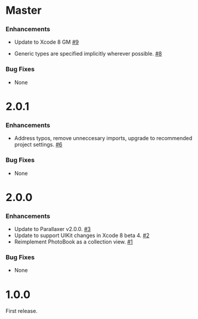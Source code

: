 # Master

### Enhancements

- Update to Xcode 8 GM
  [#9](https://github.com/Parallaxer/PhotoBook/pull/9)

- Generic types are specified implicitly wherever possible.
  [#8](https://github.com/Parallaxer/PhotoBook/pull/8)

### Bug Fixes

- None

# 2.0.1

### Enhancements

- Address typos, remove unneccesary imports, upgrade to recommended project settings.
  [#6](https://github.com/Parallaxer/PhotoBook/pull/6)

### Bug Fixes

- None

# 2.0.0

### Enhancements

- Update to Parallaxer v2.0.0.
  [#3](https://github.com/Parallaxer/PhotoBook/pull/3)
- Update to support UIKit changes in Xcode 8 beta 4.
  [#2](https://github.com/Parallaxer/PhotoBook/pull/2)
- Reimplement PhotoBook as a collection view.
  [#1](https://github.com/Parallaxer/PhotoBook/pull/1)

### Bug Fixes

- None

# 1.0.0

First release.

